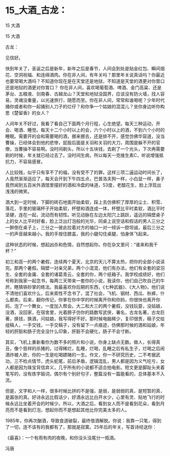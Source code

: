 # 15_大酒_古龙：

15 大酒

15 大酒

古龙：

见信好。

快到年关了，圣诞之后是新年，新年之后是春节，人间会到处是贴金红包、瞬间烟花、空洞祝福、和连绵酒肉。你在非人间，有年关吗？那里年关说真话吗？你最近也要常喝大酒吗？不知道你现在是在天堂还是地狱，不知道是天堂的酒更对你胃口还是地狱的酒更对你胃口？ 你在非人间，喜欢喝葡萄酒、啤酒、金门高粱、还是茅台、五粮液、剑南春、古越龙山？天堂和地狱没国界，应该没有防火墙，找人容易，灵魂没重量，以光速旅行，随愿而至。你在非人间，常常和谁喝呢？少年时代捅你或者和你一起捅别人刀子的烂仔？和你争一个姑娘的混混儿？坐你身边听你构思《楚留香》的女人？

人间年关不好过，我看了看自己下面两个月行程，心生绝望。每天三种运动，开会、喝酒、睡觉。每天十二个小时以上的会，六个小时以上的酒，不到六个小时的睡眠。需要开的会和需要喝的酒，挪来挪去，还是排不开，感觉仿佛华容道，没当曹操，已经体会到他的悲惨，屁股后面是关羽和关羽的大刀，周围是躲不开的官僚，当曹操不容易啊。没时间剃头，所以十五块钱，去剃了一个光头，下次再需要剃的时候，年关就已经过去了。没时间生病，所以每天一克维生素C，听说增强抵抗力，不容易感冒。

人比较贱，似乎只有享不了的福，没有受不了的罪。这样三项二逼运动时间长了，人竟然渐渐适应了，每天会开到下午四五点，巴普洛夫狗一样，小白鼠一样，鼻子竟然闻到五百米外酒馆里摆好的酒和冷盘的味道，53度，老醋花生，脸上浮现出浅浅的微笑。

酒大到一定时候，下脚的砖石地面开始柔软，踩上去仿佛积了厚厚的尘土、积雪、落花，手里的玻璃杯子开始柔软，杯壁和酒连成一体，杯壁比平时柔软，酒比平时坚硬，连在一起，流动而有韧性。听见动脉在左边太阳穴上跳跃，遥远的隔壁桌子上的女人比平时好看，脸上泛出灯泡般的光华，同桌上说空话和假话的男人三分之一醉倒在桌子上，三分之一彼此拉着对方的袖口一对一倾诉一腔坦诚，最后三分之一的声音越来越小。我的手按住膝盖，我的小腿勾住桌腿，怕身体飞起来。

这种状态的时候，想起凶杀和色情，自然想起你。你在杂文里问：“谁来和我干杯？”

初三和高一的两个暑假，连续两个夏天，北京的天儿不算太热，把你的全部小说读完。那两个暑假。隔壁一对亲兄弟，两个小混混，他们有办法，他们有全套的梁羽生、全套的金庸、全套的诸葛青云，全套的你，两个纸箱子。我学校成绩好，他们号称到我家一起念书，每两三天带来一套你的小说，我读你，他们自己吹自己的牛屄，瞎猜铁砂掌的练法。我最喜欢你后期的东西，《七种武器》、《大人物》。他们说不清他们喜欢什么，后来索性不念书了，混了社会，飞机、钢材、西瓜、秋裤，什么都卖。后来，翻你传记，你爹在你中学的时候离开你和你妈，你很快也离开你妈，泡了一个舞女，一度加入帮会。大二和大三的两个暑假，没钱玩耍，没姑娘，没酒，没回家，在宿舍里，光着膀子仿你的路数写武侠，署名，古龙名著，古龙巨著，换钱，换酒，问姑娘，我写得好不好。那时候电脑稀少，复印很贵，稿子交给组稿人，一手交钱，一手交稿子，没有留下一点痕迹，仿佛那时候的酒和姑娘，年轻的肝脏和肠子完全没什么印象，肝脏不会硬化，肠子不会寸断。

其实，飞机上重新看你为数不多的照片和小说，你身上缺点无数。做人，长得真丑，像个慈祥的杀猪的，过得稀烂，乱睡，烂喝，乱睡之后有私生子，烂喝之后闹酒炸被人砍，你的一生是吃喝嫖赌的一生。作文，你一不研究历史，二不考据武功，三不检点情节，虎头蛇尾，前后矛盾，逻辑混乱，男人都是因为义气吃亏，女人都是因为珠宝背信弃义，几乎所有的小说都不适合拍电影。短文更是脚趾头夹着笔写的，没有炼字锻词，偶尔有个别好句子，整篇没有一篇能看的，总体基本不入流。

但是，文字和人一样，很多时候比拼的不是强，是弱，是弱弱的真，是短暂的真，是嚣张的真。好诗永远比假话少，好酒永远比白开水少，心里有灵、贴地飞行的时候永远比坐着开会的时候少。所以，大酒之后，看到女人而不是看到花朵，看到月亮而不是看到灯泡，想起你而不是想起其他比你完美太多的人。

1985年，你再次酗酒，导致食道破裂，最终借酒解脱。你说：我靠一只笔，得到了一切，连不该有的我都有了，那就是寂寞。25年后的年关，写首诗经送你：

《最喜》：一个有雨有肉的夜晚，和你没头没尾分一瓶酒。

冯唐
